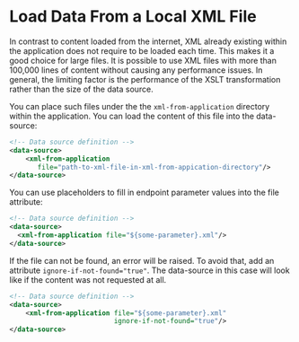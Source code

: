 # Load Data From a Local XML File

In contrast to content loaded from the internet, XML already existing within the application does not require to be loaded each time. This makes it a good choice for large files. It is possible to use XML files with more than 100,000 lines of content without causing any performance issues. In general, the limiting factor is the performance of the XSLT transformation rather than the size of the data source.

You can place such files under the the `xml-from-application` directory within the application. You can load the content of this file into the data-source:

```xml
<!-- Data source definition -->
<data-source>
    <xml-from-application
       file="path-to-xml-file-in-xml-from-appication-directory"/>
</data-source>
```

You can use placeholders to fill in endpoint parameter values into the file attribute:

```xml
<!-- Data source definition -->
<data-source>
  <xml-from-application file="${some-parameter}.xml"/>
</data-source>
```

If the file can not be found, an error will be raised. To avoid that, add an attribute `ignore-if-not-found="true"`. The data-source in this case will look like if the content was not requested at all.

```xml
<!-- Data source definition -->
<data-source>
    <xml-from-application file="${some-parameter}.xml"
                          ignore-if-not-found="true"/>
</data-source>
```
